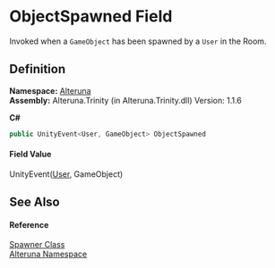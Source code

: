 # ObjectSpawned Field


Invoked when a `GameObject` has been spawned by a `User` in the Room.



## Definition
**Namespace:** <a href="N_Alteruna">Alteruna</a>  
**Assembly:** Alteruna.Trinity (in Alteruna.Trinity.dll) Version: 1.1.6

**C#**
``` C#
public UnityEvent<User, GameObject> ObjectSpawned
```



#### Field Value
UnityEvent(<a href="T_Alteruna_User">User</a>, GameObject)

## See Also


#### Reference
<a href="T_Alteruna_Spawner">Spawner Class</a>  
<a href="N_Alteruna">Alteruna Namespace</a>  
